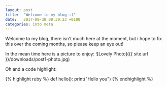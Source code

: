 ```yaml
---
layout: post
title:  "Welcome to my blog :)"
date:   2017-09-30 00:39:33 +0100
categories: into meta
---
```

Welcome to my blog, there isn't much here at the moment, but i hope to fix this over the coming months, so please keep an eye out!

In the mean time here is a picture to enjoy:
![Lovely Photo]({{ site.url }}/downloads/post1-photo.jpg)




Oh and a code highlight:

{% highlight ruby %}
def hello():
  print("Hello you")
{% endhighlight %}
